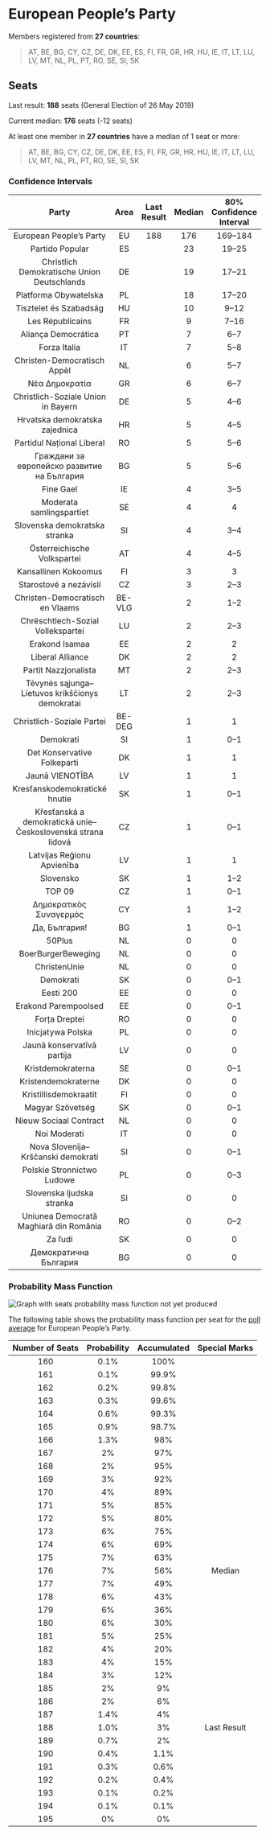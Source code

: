 # European People’s Party

Members registered from **27 countries**:

> AT, BE, BG, CY, CZ, DE, DK, EE, ES, FI, FR, GR, HR, HU, IE, IT, LT, LU, LV, MT, NL, PL, PT, RO, SE, SI, SK

## Seats

Last result: **188** seats (General Election of 26 May 2019)

Current median: **176** seats (-12 seats)

At least one member in **27 countries** have a median of 1 seat or more:

> AT, BE, BG, CY, CZ, DE, DK, EE, ES, FI, FR, GR, HR, HU, IE, IT, LT, LU, LV, MT, NL, PL, PT, RO, SE, SI, SK

### Confidence Intervals

| Party | Area | Last Result | Median | 80% Confidence Interval | 90% Confidence Interval | 95% Confidence Interval | 99% Confidence Interval |
|:-----:|:----:|:-----------:|:------:|:-----------------------:|:-----------------------:|:-----------------------:|:-----------------------:|
| European People’s Party | EU | 188 | 176 | 169–184 | 167–186 | 166–188 | 163–191 |
| Partido Popular | ES | | 23 | 19–25 | 18–26 | 18–26 | 17–27 |
| Christlich Demokratische Union Deutschlands | DE | | 19 | 17–21 | 17–21 | 17–22 | 16–23 |
| Platforma Obywatelska | PL | | 18 | 17–20 | 16–20 | 15–21 | 15–22 |
| Tisztelet és Szabadság | HU | | 10 | 9–12 | 8–12 | 8–12 | 8–13 |
| Les Républicains | FR | | 9 | 7–16 | 6–16 | 6–17 | 6–17 |
| Aliança Democrática | PT | | 7 | 6–7 | 6–7 | 5–8 | 5–8 |
| Forza Italia | IT | | 7 | 5–8 | 5–8 | 4–9 | 4–10 |
| Christen-Democratisch Appèl | NL | | 6 | 5–7 | 5–7 | 5–7 | 5–7 |
| Νέα Δημοκρατία | GR | | 6 | 6–7 | 6–7 | 5–8 | 5–8 |
| Christlich-Soziale Union in Bayern | DE | | 5 | 4–6 | 4–6 | 4–6 | 4–7 |
| Hrvatska demokratska zajednica | HR | | 5 | 4–5 | 4–5 | 4–5 | 4–5 |
| Partidul Național Liberal | RO | | 5 | 5–6 | 4–6 | 4–7 | 4–7 |
| Граждани за европейско развитие на България | BG | | 5 | 5–6 | 5–6 | 5–6 | 4–6 |
| Fine Gael | IE | | 4 | 3–5 | 3–5 | 3–5 | 3–5 |
| Moderata samlingspartiet | SE | | 4 | 4 | 4–5 | 4–5 | 3–5 |
| Slovenska demokratska stranka | SI | | 4 | 3–4 | 3–4 | 3–4 | 3–5 |
| Österreichische Volkspartei | AT | | 4 | 4–5 | 4–5 | 4–5 | 3–5 |
| Kansallinen Kokoomus | FI | | 3 | 3 | 3–4 | 3–4 | 3–4 |
| Starostové a nezávislí | CZ | | 3 | 2–3 | 2–3 | 2–3 | 2–4 |
| Christen-Democratisch en Vlaams | BE-VLG | | 2 | 1–2 | 1–2 | 1–2 | 1–2 |
| Chrëschtlech-Sozial Vollekspartei | LU | | 2 | 2–3 | 2–3 | 2–3 | 2–3 |
| Erakond Isamaa | EE | | 2 | 2 | 2–3 | 2–3 | 2–3 |
| Liberal Alliance | DK | | 2 | 2 | 2 | 2–3 | 2–3 |
| Partit Nazzjonalista | MT | | 2 | 2–3 | 2–3 | 2–3 | 2–3 |
| Tėvynės sąjunga–Lietuvos krikščionys demokratai | LT | | 2 | 2–3 | 2–3 | 2–3 | 2–3 |
| Christlich-Soziale Partei | BE-DEG | | 1 | 1 | 1 | 1 | 1 |
| Demokrati | SI | | 1 | 0–1 | 0–1 | 0–1 | 0–1 |
| Det Konservative Folkeparti | DK | | 1 | 1 | 1 | 0–1 | 0–1 |
| Jaunā VIENOTĪBA | LV | | 1 | 1 | 1 | 1 | 1–2 |
| Kresťanskodemokratické hnutie | SK | | 1 | 0–1 | 0–1 | 0–2 | 0–2 |
| Křesťanská a demokratická unie–Československá strana lidová | CZ | | 1 | 0–1 | 0–2 | 0–2 | 0–2 |
| Latvijas Reģionu Apvienība | LV | | 1 | 1 | 1 | 1 | 1 |
| Slovensko | SK | | 1 | 1–2 | 1–2 | 1–2 | 1–2 |
| TOP 09 | CZ | | 1 | 0–1 | 0–1 | 0–1 | 0–2 |
| Δημοκρατικός Συναγερμός | CY | | 1 | 1–2 | 1–2 | 1–2 | 1–2 |
| Да, България! | BG | | 1 | 0–1 | 0–1 | 0–1 | 0–1 |
| 50Plus | NL | | 0 | 0 | 0 | 0 | 0 |
| BoerBurgerBeweging | NL | | 0 | 0 | 0–1 | 0–1 | 0–1 |
| ChristenUnie | NL | | 0 | 0 | 0 | 0 | 0 |
| Demokrati | SK | | 0 | 0–1 | 0–1 | 0–1 | 0–1 |
| Eesti 200 | EE | | 0 | 0 | 0 | 0 | 0 |
| Erakond Parempoolsed | EE | | 0 | 0–1 | 0–1 | 0–1 | 0–1 |
| Forța Dreptei | RO | | 0 | 0 | 0 | 0 | 0 |
| Inicjatywa Polska | PL | | 0 | 0 | 0 | 0 | 0–1 |
| Jaunā konservatīvā partija | LV | | 0 | 0 | 0 | 0 | 0 |
| Kristdemokraterna | SE | | 0 | 0–1 | 0–1 | 0–1 | 0–1 |
| Kristendemokraterne | DK | | 0 | 0 | 0 | 0 | 0 |
| Kristillisdemokraatit | FI | | 0 | 0 | 0 | 0 | 0 |
| Magyar Szövetség | SK | | 0 | 0–1 | 0–1 | 0–1 | 0–1 |
| Nieuw Sociaal Contract | NL | | 0 | 0 | 0 | 0 | 0 |
| Noi Moderati | IT | | 0 | 0 | 0 | 0 | 0 |
| Nova Slovenija–Krščanski demokrati | SI | | 0 | 0–1 | 0–1 | 0–1 | 0–1 |
| Polskie Stronnictwo Ludowe | PL | | 0 | 0–3 | 0–4 | 0–4 | 0–4 |
| Slovenska ljudska stranka | SI | | 0 | 0 | 0 | 0 | 0 |
| Uniunea Democrată Maghiară din România | RO | | 0 | 0–2 | 0–2 | 0–2 | 0–2 |
| Za ľudí | SK | | 0 | 0 | 0 | 0 | 0 |
| Демократична България | BG | | 0 | 0 | 0–1 | 0–1 | 0–1 |

### Probability Mass Function

![Graph with seats probability mass function not yet produced](average-2025-10-31-seats-pmf-europeanpeople’sparty.png "Seats Probability Mass Function")

The following table shows the probability mass function per seat for the [poll average](average-2025-10-31.html) for European People’s Party.

| Number of Seats | Probability | Accumulated | Special Marks |
|:---------------:|:-----------:|:-----------:|:-------------:|
| 160 | 0.1% | 100% |  |
| 161 | 0.1% | 99.9% |  |
| 162 | 0.2% | 99.8% |  |
| 163 | 0.3% | 99.6% |  |
| 164 | 0.6% | 99.3% |  |
| 165 | 0.9% | 98.7% |  |
| 166 | 1.3% | 98% |  |
| 167 | 2% | 97% |  |
| 168 | 2% | 95% |  |
| 169 | 3% | 92% |  |
| 170 | 4% | 89% |  |
| 171 | 5% | 85% |  |
| 172 | 5% | 80% |  |
| 173 | 6% | 75% |  |
| 174 | 6% | 69% |  |
| 175 | 7% | 63% |  |
| 176 | 7% | 56% | Median |
| 177 | 7% | 49% |  |
| 178 | 6% | 43% |  |
| 179 | 6% | 36% |  |
| 180 | 6% | 30% |  |
| 181 | 5% | 25% |  |
| 182 | 4% | 20% |  |
| 183 | 4% | 15% |  |
| 184 | 3% | 12% |  |
| 185 | 2% | 9% |  |
| 186 | 2% | 6% |  |
| 187 | 1.4% | 4% |  |
| 188 | 1.0% | 3% | Last Result |
| 189 | 0.7% | 2% |  |
| 190 | 0.4% | 1.1% |  |
| 191 | 0.3% | 0.6% |  |
| 192 | 0.2% | 0.4% |  |
| 193 | 0.1% | 0.2% |  |
| 194 | 0.1% | 0.1% |  |
| 195 | 0% | 0% |  |


